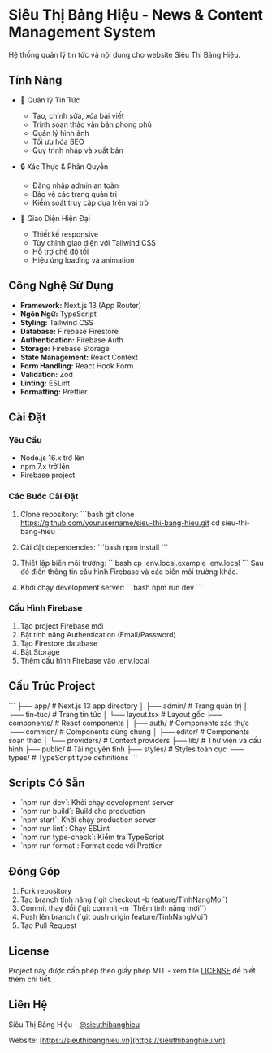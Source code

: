 # Siêu Thị Bảng Hiệu - News & Content Management System

Hệ thống quản lý tin tức và nội dung cho website Siêu Thị Bảng Hiệu.

## Tính Năng

- 📝 Quản lý Tin Tức

  - Tạo, chỉnh sửa, xóa bài viết
  - Trình soạn thảo văn bản phong phú
  - Quản lý hình ảnh
  - Tối ưu hóa SEO
  - Quy trình nháp và xuất bản

- 🔒 Xác Thực & Phân Quyền

  - Đăng nhập admin an toàn
  - Bảo vệ các trang quản trị
  - Kiểm soát truy cập dựa trên vai trò

- 🎨 Giao Diện Hiện Đại
  - Thiết kế responsive
  - Tùy chỉnh giao diện với Tailwind CSS
  - Hỗ trợ chế độ tối
  - Hiệu ứng loading và animation

## Công Nghệ Sử Dụng

- **Framework:** Next.js 13 (App Router)
- **Ngôn Ngữ:** TypeScript
- **Styling:** Tailwind CSS
- **Database:** Firebase Firestore
- **Authentication:** Firebase Auth
- **Storage:** Firebase Storage
- **State Management:** React Context
- **Form Handling:** React Hook Form
- **Validation:** Zod
- **Linting:** ESLint
- **Formatting:** Prettier

## Cài Đặt

### Yêu Cầu

- Node.js 16.x trở lên
- npm 7.x trở lên
- Firebase project

### Các Bước Cài Đặt

1. Clone repository:
   \`\`\`bash
   git clone https://github.com/yourusername/sieu-thi-bang-hieu.git
   cd sieu-thi-bang-hieu
   \`\`\`

2. Cài đặt dependencies:
   \`\`\`bash
   npm install
   \`\`\`

3. Thiết lập biến môi trường:
   \`\`\`bash
   cp .env.local.example .env.local
   \`\`\`
   Sau đó điền thông tin cấu hình Firebase và các biến môi trường khác.

4. Khởi chạy development server:
   \`\`\`bash
   npm run dev
   \`\`\`

### Cấu Hình Firebase

1. Tạo project Firebase mới
2. Bật tính năng Authentication (Email/Password)
3. Tạo Firestore database
4. Bật Storage
5. Thêm cấu hình Firebase vào .env.local

## Cấu Trúc Project

\`\`\`
├── app/ # Next.js 13 app directory
│ ├── admin/ # Trang quản trị
│ ├── tin-tuc/ # Trang tin tức
│ └── layout.tsx # Layout gốc
├── components/ # React components
│ ├── auth/ # Components xác thực
│ ├── common/ # Components dùng chung
│ ├── editor/ # Components soạn thảo
│ └── providers/ # Context providers
├── lib/ # Thư viện và cấu hình
├── public/ # Tài nguyên tĩnh
├── styles/ # Styles toàn cục
└── types/ # TypeScript type definitions
\`\`\`

## Scripts Có Sẵn

- \`npm run dev\`: Khởi chạy development server
- \`npm run build\`: Build cho production
- \`npm start\`: Khởi chạy production server
- \`npm run lint\`: Chạy ESLint
- \`npm run type-check\`: Kiểm tra TypeScript
- \`npm run format\`: Format code với Prettier

## Đóng Góp

1. Fork repository
2. Tạo branch tính năng (\`git checkout -b feature/TinhNangMoi\`)
3. Commit thay đổi (\`git commit -m 'Thêm tính năng mới'\`)
4. Push lên branch (\`git push origin feature/TinhNangMoi\`)
5. Tạo Pull Request

## License

Project này được cấp phép theo giấy phép MIT - xem file [LICENSE](LICENSE) để biết thêm chi tiết.

## Liên Hệ

Siêu Thị Bảng Hiệu - [@sieuthibanghieu](https://facebook.com/sieuthibanghieu)

Website: [https://sieuthibanghieu.vn](https://sieuthibanghieu.vn)

